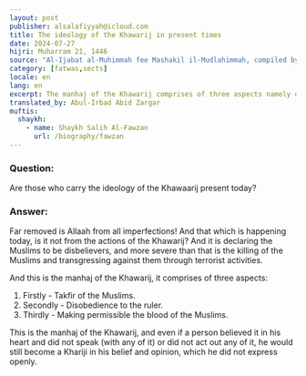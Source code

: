 ```yaml
---
layout: post
publisher: alsalafiyyah@icloud.com
title: The ideology of the Khawarij in present times
date: 2024-07-27
hijri: Muharram 21, 1446
source: "Al-Ijabat al-Muhimmah fee Mashakil il-Mudlahimmah, compiled by Muhammad bin Fahad al-Husayn"
category: [fatwas,sects]
locale: en
lang: en
excerpt: The manhaj of the Khawarij comprises of three aspects namely disobedience to the ruler, takfir of the Muslims, and making permissible the blood of the Muslims.
translated_by: Abul-Irbad Abid Zargar
muftis:
  shaykh: 
    - name: Shaykh Salih Al-Fawzan
      url: /biography/fawzan
---
```


### Question:
Are those who carry the ideology of the Khawaarij present today?

### Answer:
Far removed is Allaah from all imperfections! And that which is happening today, is it not from the actions of the Khawarij? And it is declaring the Muslims to be disbelievers, and more severe than that is the killing of the Muslims and transgressing against them through terrorist activities. 

And this is the manhaj of the Khawarij, it comprises of three aspects:

1. Firstly - Takfir of the Muslims.
2. Secondly - Disobedience to the ruler.
3. Thirdly - Making permissible the blood of the Muslims.

This is the manhaj of the Khawarij, and even if a person believed it in his heart and did not speak (with any of it) or did not act out any of it, he would still become a Khariji in his belief and opinion, which he did not express openly.
